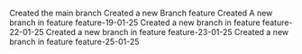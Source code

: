 Created the main branch
Created a new Branch feature
Created A new branch in feature feature-19-01-25
Created a new branch in feature feature-22-01-25
Created a new branch in feature feature-23-01-25
Created a new branch in feature feature-25-01-25